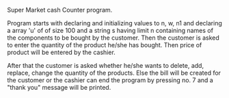
Super Market cash Counter program. 

Program starts with declaring and initializing values to n, w, n1 and declaring a array 'u' of of size 100 and a string s having limit n containing names of the components to be bought by the customer. 
Then the customer is asked to enter the quantity of the product he/she has bought. Then price of product will be entered by the cashier. 

After that the customer is asked whether he/she wants to delete, add, replace, change the quantity of the products. 
Else the bill will be created for the customer or the cashier can end the program by pressing no.  7 and a "thank you" message will be printed.
